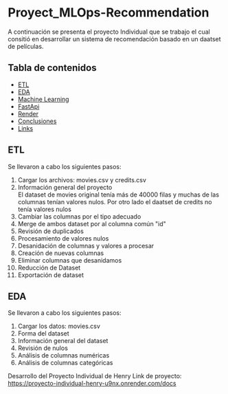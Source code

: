 # Proyect_MLOps-Recommendation
A continuación se presenta el proyecto Individual que se trabajo el cual consitió en desarrollar un sistema de recomendación  basado en un daatset de películas.

## Tabla de contenidos

- [ETL](##ETL)
- [EDA](##EDA)
- [Machine Learning](##MachineLearning)
- [FastApi](#FastApi)
- [Render](#Render)
- [Conclusiones](#Conclusiones)
- [Links](#licencia)

## ETL
Se llevaron a cabo los siguientes pasos:
1. Cargar los archivos: movies.csv y credits.csv
2. Información general del proyecto <br>
El dataset de movies original tenía más de 40000 filas y muchas de las columnas tenían valores nulos. Por otro lado el daatset de credits no tenía valores nulos
3. Cambiar las columnas por el tipo adecuado
4. Merge de ambos dataset por al columna común "id"
5. Revisión de duplicados
6. Procesamiento de valores nulos
7. Desanidación de columnas y valores a procesar
8. Creación de nuevas columnas
9. Eliminar columnas que desanidamos
10. Reducción de Dataset
11. Exportación de dataset
    
## EDA
Se llevaron a cabo los siguientes pasos:
1. Cargar los datos: movies.csv
2. Forma del dataset
3. Información general del dataset
4. Revisión de nulos
5. Análisis de columnas numéricas
6. Análisis de columnas categóricas

Desarrollo del Proyecto Individual de Henry 
Link de proyecto: https://proyecto-individual-henry-u9nx.onrender.com/docs
